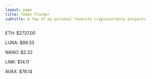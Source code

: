 ```yaml
---
layout: page
title: Token Tracker
subtitle: A few of my personal favorite cryptocurrency projects.
---
```


<!--BEGINCRYPTOINPUT-->
ETH: $2737.00

LUNA: $99.33

NANO: $2.22

LINK: $14.11

AVAX: $78.14

<!--ENDCRYPTOINPUT-->
